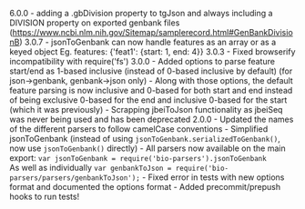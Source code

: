 6.0.0 - adding a .gbDivision property to tgJson and always including a DIVISION property on exported genbank files (https://www.ncbi.nlm.nih.gov/Sitemap/samplerecord.html#GenBankDivisionB)
3.0.7 - jsonToGenbank can now handle features as an array or as a keyed object Eg. features: {'feat1': {start: 1, end: 4}} 
3.0.3 - Fixed browserify incompatibility with require('fs')
3.0.0 - Added options to parse feature start/end as 1-based inclusive (instead of 0-based inclusive by default) (for json->genbank, genbank->json only)
      - Along with those options, the default feature parsing is now inclusive and 0-based for both start and end instead of being exclusive 0-based for the end and inclusive 0-based for the start (which it was previously) 
      - Scrapping jbeiToJson functionality as jbeiSeq was never being used and has been deprecated
2.0.0 - Updated the names of the different parsers to follow camelCase conventions
      - Simplified jsonToGenbank (instead of using `jsonToGenbank.serializedToGenbank()`,
        now use `jsonToGenbank()` directly)
      - All parsers now available on the main export:
        `var jsonToGenbank = require('bio-parsers').jsonToGenbank`  
        As well as individually `var genbankToJson = require('bio-parsers/parsers/genbankToJson');`
      - Fixed error in tests with new options format and documented the options format
      - Added precommit/prepush hooks to run tests!
